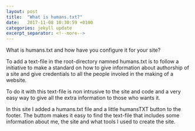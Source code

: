 ```yaml
---
layout: post
title:  "What is humans.txt?"
date:   2017-11-08 10:30:59 +0100
categories: jekyll update
excerpt_separator: <!--more-->
---
```

What is humans.txt and how have you configure it for your site?

To add a text-file in the root-directory namned humans.txt is to follow a initiative to make a standard on how to give information about authorship of a site and give credentials to all the people involed in the making of a website.

<!--more-->  

To do it with this text-file is non intrusive to the site and code and a very easy way to give all the extra information to those who wants it. 



In this site I added a humans.txt file and a little humansTXT button to the footer. The buttom makes it easy to find the text-file that includes some information about me, the site and what tools I used to create the site.
